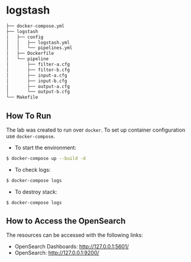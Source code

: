 # logstash

```bash
├── docker-compose.yml
├── logstash
│   ├── config
│   │   ├── logstash.yml
│   │   └── pipelines.yml
│   ├── Dockerfile
│   └── pipeline
│       ├── filter-a.cfg
│       ├── filter-b.cfg
│       ├── input-a.cfg
│       ├── input-b.cfg
│       ├── output-a.cfg
│       └── output-b.cfg
└── Makefile
```

## How To Run 

The lab was created to run over `docker`. To set up container configuration use `docker-compose`.

- To start the environment:

```bash
$ docker-compose up --build -d 
```

- To check logs:

```bash
$ docker-compose logs
```

- To destroy stack:

```bash
$ docker-compose logs
```

## How to Access the OpenSearch

The resources can be accessed with the following links:

- OpenSearch Dashboards: http://127.0.0.1:5601/
- OpenSearch: http://127.0.0.1:9200/
